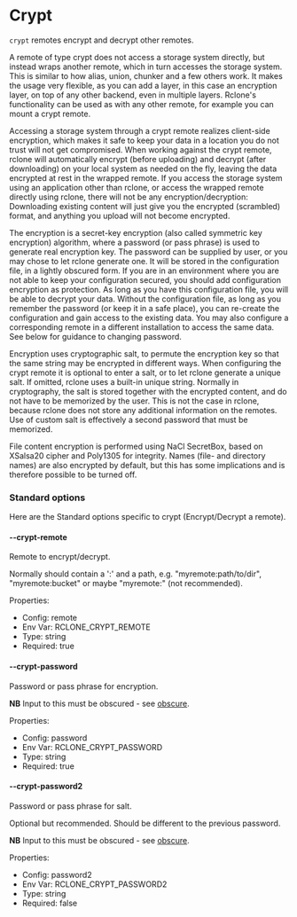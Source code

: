 # Crypt

`crypt` remotes encrypt and decrypt other remotes.

A remote of type crypt does not access a storage system directly, but instead
wraps another remote, which in turn accesses the storage system. This is similar
to how alias, union, chunker and a few others work. It makes the usage very
flexible, as you can add a layer, in this case an encryption layer, on top of
any other backend, even in multiple layers. Rclone's functionality can be used
as with any other remote, for example you can mount a crypt remote.

Accessing a storage system through a crypt remote realizes client-side
encryption, which makes it safe to keep your data in a location you do not trust
will not get compromised. When working against the crypt remote, rclone will
automatically encrypt (before uploading) and decrypt (after downloading) on your
local system as needed on the fly, leaving the data encrypted at rest in the
wrapped remote. If you access the storage system using an application other than
rclone, or access the wrapped remote directly using rclone, there will not be
any encryption/decryption: Downloading existing content will just give you the
encrypted (scrambled) format, and anything you upload will not become encrypted.

The encryption is a secret-key encryption (also called symmetric key encryption)
algorithm, where a password (or pass phrase) is used to generate real encryption
key. The password can be supplied by user, or you may chose to let rclone
generate one. It will be stored in the configuration file, in a lightly obscured
form. If you are in an environment where you are not able to keep your
configuration secured, you should add configuration encryption as protection. As
long as you have this configuration file, you will be able to decrypt your data.
Without the configuration file, as long as you remember the password (or keep it
in a safe place), you can re-create the configuration and gain access to the
existing data. You may also configure a corresponding remote in a different
installation to access the same data. See below for guidance to changing
password.

Encryption uses cryptographic salt, to permute the encryption key so that the
same string may be encrypted in different ways. When configuring the crypt
remote it is optional to enter a salt, or to let rclone generate a unique salt.
If omitted, rclone uses a built-in unique string. Normally in cryptography, the
salt is stored together with the encrypted content, and do not have to be
memorized by the user. This is not the case in rclone, because rclone does not
store any additional information on the remotes. Use of custom salt is
effectively a second password that must be memorized.

File content encryption is performed using NaCl SecretBox, based on XSalsa20
cipher and Poly1305 for integrity. Names (file- and directory names) are also
encrypted by default, but this has some implications and is therefore possible
to be turned off.

### Standard options

Here are the Standard options specific to crypt (Encrypt/Decrypt a remote).

#### --crypt-remote

Remote to encrypt/decrypt.

Normally should contain a ':' and a path, e.g. "myremote:path/to/dir",
"myremote:bucket" or maybe "myremote:" (not recommended).

Properties:

- Config: remote
- Env Var: RCLONE_CRYPT_REMOTE
- Type: string
- Required: true

#### --crypt-password

Password or pass phrase for encryption.

**NB** Input to this must be obscured - see [obscure](/cmd/obscure/).

Properties:

- Config: password
- Env Var: RCLONE_CRYPT_PASSWORD
- Type: string
- Required: true

#### --crypt-password2

Password or pass phrase for salt.

Optional but recommended. Should be different to the previous password.

**NB** Input to this must be obscured - see [obscure](/cmd/obscure/).

Properties:

- Config: password2
- Env Var: RCLONE_CRYPT_PASSWORD2
- Type: string
- Required: false
